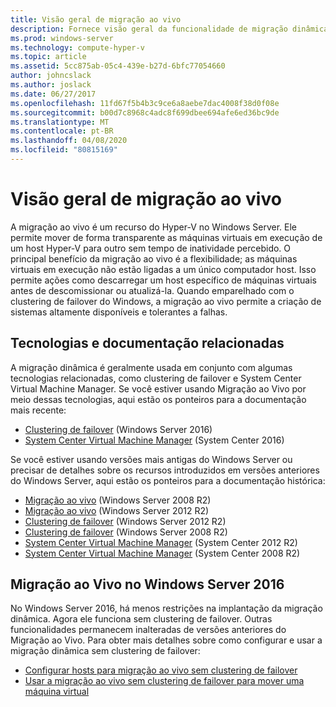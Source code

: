 ```yaml
---
title: Visão geral de migração ao vivo
description: Fornece visão geral da funcionalidade de migração dinâmica no Windows Server 2016.
ms.prod: windows-server
ms.technology: compute-hyper-v
ms.topic: article
ms.assetid: 5cc875ab-05c4-439e-b27d-6bfc77054660
author: johncslack
ms.author: joslack
ms.date: 06/27/2017
ms.openlocfilehash: 11fd67f5b4b3c9ce6a8aebe7dac4008f38d0f08e
ms.sourcegitcommit: b00d7c8968c4adc8f699dbee694afe6ed36bc9de
ms.translationtype: MT
ms.contentlocale: pt-BR
ms.lasthandoff: 04/08/2020
ms.locfileid: "80815169"
---
```

# <a name="live-migration-overview"></a>Visão geral de migração ao vivo

A migração ao vivo é um recurso do Hyper-V no Windows Server.  Ele permite mover de forma transparente as máquinas virtuais em execução de um host Hyper-V para outro sem tempo de inatividade percebido.  O principal benefício da migração ao vivo é a flexibilidade; as máquinas virtuais em execução não estão ligadas a um único computador host.  Isso permite ações como descarregar um host específico de máquinas virtuais antes de descomissionar ou atualizá-la.  Quando emparelhado com o clustering de failover do Windows, a migração ao vivo permite a criação de sistemas altamente disponíveis e tolerantes a falhas. 

## <a name="related-technologies-and-documentation"></a>Tecnologias e documentação relacionadas

A migração dinâmica é geralmente usada em conjunto com algumas tecnologias relacionadas, como clustering de failover e System Center Virtual Machine Manager.  Se você estiver usando Migração ao Vivo por meio dessas tecnologias, aqui estão os ponteiros para a documentação mais recente:
* [Clustering de failover](../../../failover-clustering/failover-clustering-overview.md) (Windows Server 2016) 
* [System Center Virtual Machine Manager](https://docs.microsoft.com/system-center/vmm/) (System Center 2016) 

Se você estiver usando versões mais antigas do Windows Server ou precisar de detalhes sobre os recursos introduzidos em versões anteriores do Windows Server, aqui estão os ponteiros para a documentação histórica: 
* [Migração ao vivo](https://technet.microsoft.com/library/ee815293(v=ws.10).aspx) (Windows Server 2008 R2)  
* [Migração ao vivo](https://technet.microsoft.com/library/hh831435(v=ws.11).aspx) (Windows Server 2012 R2) 
* [Clustering de failover](https://technet.microsoft.com/library/hh831579(v=ws.11).aspx) (Windows Server 2012 R2)
* [Clustering de failover](https://technet.microsoft.com/library/ff182338(v=ws.10).aspx) (Windows Server 2008 R2)
* [System Center Virtual Machine Manager](https://technet.microsoft.com/library/gg610610.aspx) (System Center 2012 R2)
* [System Center Virtual Machine Manager](https://technet.microsoft.com/library/cc917964.aspx) (System Center 2008 R2)

## <a name="live-migration-in-windows-server-2016"></a>Migração ao Vivo no Windows Server 2016

No Windows Server 2016, há menos restrições na implantação da migração dinâmica.  Agora ele funciona sem clustering de failover.  Outras funcionalidades permanecem inalteradas de versões anteriores do Migração ao Vivo.  Para obter mais detalhes sobre como configurar e usar a migração dinâmica sem clustering de failover: 
* [Configurar hosts para migração ao vivo sem clustering de failover](../deploy/set-up-hosts-for-live-migration-without-failover-clustering.md)
* [Usar a migração ao vivo sem clustering de failover para mover uma máquina virtual](use-live-migration-without-failover-clustering-to-move-a-virtual-machine.md)